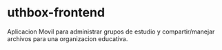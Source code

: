 # uthbox-frontend
Aplicacion Movil para administrar grupos de estudio y compartir/manejar archivos para una organizacion educativa.
